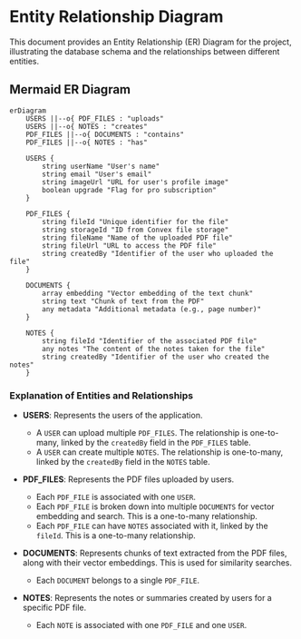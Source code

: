 # Entity Relationship Diagram

This document provides an Entity Relationship (ER) Diagram for the project, illustrating the database schema and the relationships between different entities.

## Mermaid ER Diagram

```mermaid
erDiagram
    USERS ||--o{ PDF_FILES : "uploads"
    USERS ||--o{ NOTES : "creates"
    PDF_FILES ||--o{ DOCUMENTS : "contains"
    PDF_FILES ||--o{ NOTES : "has"

    USERS {
        string userName "User's name"
        string email "User's email"
        string imageUrl "URL for user's profile image"
        boolean upgrade "Flag for pro subscription"
    }

    PDF_FILES {
        string fileId "Unique identifier for the file"
        string storageId "ID from Convex file storage"
        string fileName "Name of the uploaded PDF file"
        string fileUrl "URL to access the PDF file"
        string createdBy "Identifier of the user who uploaded the file"
    }

    DOCUMENTS {
        array embedding "Vector embedding of the text chunk"
        string text "Chunk of text from the PDF"
        any metadata "Additional metadata (e.g., page number)"
    }

    NOTES {
        string fileId "Identifier of the associated PDF file"
        any notes "The content of the notes taken for the file"
        string createdBy "Identifier of the user who created the notes"
    }
```

### Explanation of Entities and Relationships

*   **USERS**: Represents the users of the application.
    *   A `USER` can upload multiple `PDF_FILES`. The relationship is one-to-many, linked by the `createdBy` field in the `PDF_FILES` table.
    *   A `USER` can create multiple `NOTES`. The relationship is one-to-many, linked by the `createdBy` field in the `NOTES` table.

*   **PDF_FILES**: Represents the PDF files uploaded by users.
    *   Each `PDF_FILE` is associated with one `USER`.
    *   Each `PDF_FILE` is broken down into multiple `DOCUMENTS` for vector embedding and search. This is a one-to-many relationship.
    *   Each `PDF_FILE` can have `NOTES` associated with it, linked by the `fileId`. This is a one-to-many relationship.

*   **DOCUMENTS**: Represents chunks of text extracted from the PDF files, along with their vector embeddings. This is used for similarity searches.
    *   Each `DOCUMENT` belongs to a single `PDF_FILE`.

*   **NOTES**: Represents the notes or summaries created by users for a specific PDF file.
    *   Each `NOTE` is associated with one `PDF_FILE` and one `USER`.
